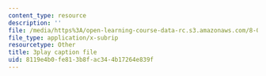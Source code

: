 ```yaml
---
content_type: resource
description: ''
file: /media/https%3A/open-learning-course-data-rc.s3.amazonaws.com/8-03sc-physics-iii-vibrations-and-waves-fall-2016/8119e4b0fe813b8fac344b17264e839f_mqhO9GT8hD4.srt
file_type: application/x-subrip
resourcetype: Other
title: 3play caption file
uid: 8119e4b0-fe81-3b8f-ac34-4b17264e839f
---
```

